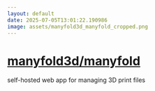 ```yaml
---
layout: default
date: 2025-07-05T13:01:22.190986
image: assets/manyfold3d_manyfold_cropped.png
---
```


# [manyfold3d/manyfold](https://github.com/manyfold3d/manyfold)

self-hosted web app for managing 3D print files
